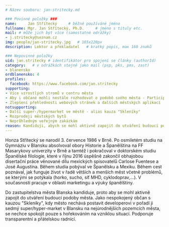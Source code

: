 ```yaml
---
# Název souboru: jan-stritecky.md

### Povinné položky ###
name:     Jan Střítecký  	# běžně používáné jméno
fullname: Mgr. Jan Střítecký, Ph.D.  	# jméno s tituly etc.
mail: # může jich být více (samostatné odrážky)
- j.stritecky@seznam.cz
img: people/jan-stritecky.jpg   # 165x220px
description: Lektor a překladatel 	# kratký popis, max 160 znaků

### Nepovinné položky
uid: jan.stritecky # identifikátor pro spojení se články (authorId)
category: 	# v odrážkách stejně jako mail (psp, pks, pms, zast)
- blanensko
ordblanensko: 4
profiles:
  facebook: https://www.facebook.com/jan.stritecky
supporting:
- Více vzrostlých stromů v centru města
- Aby i občané mohli nestále rozhodovat o podobě svého města - Participativní rozpočet
- Zlepšení přehlednosti webových stránek a dalších městských aplikací
notsupporting:
- Další super-/hypermarket ve městě - alias kauza "Skleníky"
- Rozprodeji městských bytů
- Neprůhledným veřejným zakázkám
reason: Kandiduji, abych se mohl aktivně zapojit do utváření budoucí podoby města.
---
```


Honza Střítecký se narodil 3. července 1986 v Brně. Po osmiletém studiu na Gymnáziu v Blansku absolvoval obory Historie a Španělština na FF Masarykovy univerzity v Brně a tamtéž i pokračoval v doktorském studiu Španělské filologie, které v říjnu 2016 úspěšně zakončil obhajobou disertační práce věnované dílu mexických spisovatelů Carlose Fuentese a José Augustína. Během studia pobýval ve Španělsku a Mexiku. Během cest poznával, jak funguje život v řadě větších a menších měst včetně problémů, se kterými se potýkala (horko, sucho, síť MHD, cyklodoprav,...). V současnosti pracuje v oblasti marketingu a výuky španělštiny.

Do zastupitelstva města Blanska kandiduje, proto aby se mohl aktivně zapojit do utváření budoucí podoby města. Jako nespokojený občan s kauzou "Skleníky", kdy město nechává postavit developerovi v pořadí ji sedmý super/hyper-market v Blansku na nejúrodnějších pozemcích města, se nechce spokojit pouze s hořekováním na vzniklou situací. Podporuje transparentní a přátelskou radnicí.
